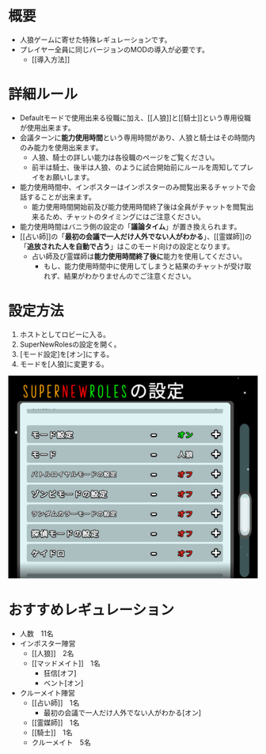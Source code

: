 # 概要
- 人狼ゲームに寄せた特殊レギュレーションです。
- プレイヤー全員に同じバージョンのMODの導入が必要です。
  - [[導入方法]]
# 詳細ルール
- Defaultモードで使用出来る役職に加え、[[人狼]]と[[騎士]]という専用役職が使用出来ます。
- 会議ターンに**能力使用時間**という専用時間があり、人狼と騎士はその時間内のみ能力を使用出来ます。
  - 人狼、騎士の詳しい能力は各役職のページをご覧ください。
  - 前半は騎士、後半は人狼、のように試合開始前にルールを周知してプレイをお願いします。
- 能力使用時間中、インポスターはインポスターのみ閲覧出来るチャットで会話することが出来ます。
  - 能力使用時間開始前及び能力使用時間終了後は全員がチャットを閲覧出来るため、チャットのタイミングにはご注意ください。
- 能力使用時間はバニラ側の設定の「**議論タイム**」が置き換えられます。
- [[占い師]]の「**最初の会議で一人だけ人外でない人がわかる**」、[[霊媒師]]の「**追放された人を自動で占う**」はこのモード向けの設定となります。
  - 占い師及び霊媒師は**能力使用時間終了後に**能力を使用してください。
    - もし、能力使用時間中に使用してしまうと結果のチャットが受け取れず、結果がわかりませんのでご注意ください。
# 設定方法
1. ホストとしてロビーに入る。
2. SuperNewRolesの設定を開く。
3. [モード設定]を[オン]にする。
4. モードを[人狼]に変更する。
<img src="Assets/221310885-339d9793-8171-4fbc-bc76-15722cae183d.png" alt="人狼モードの設定方法" title="人狼モードの設定方法" width="535">

# おすすめレギュレーション
- 人数　11名
- インポスター陣営
  - [[人狼]]　2名
  - [[マッドメイト]]　1名
    - 狂信[オフ]
    - ベント[オン]
- クルーメイト陣営
  - [[占い師]]　1名
    - 最初の会議で一人だけ人外でない人がわかる[オン]
  - [[霊媒師]]　1名
  - [[騎士]]　1名
  - クルーメイト　5名